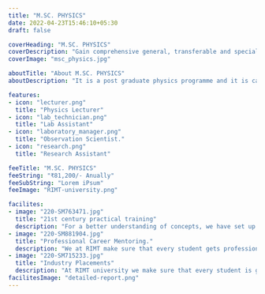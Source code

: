 ```yaml
---
title: "M.SC. PHYSICS"
date: 2022-04-23T15:46:10+05:30
draft: false

coverHeading: "M.SC. PHYSICS"
coverDescription: "Gain comprehensive general, transferable and specialist skills in physics"
coverImage: "msc_physics.jpg"

aboutTitle: "About M.SC. PHYSICS"
aboutDescription: "It is a post graduate physics programme and it is career orienting in nature. The course helps to train the innovative minds in the latest developments in physics as applicable in the field of modern inventions and discoveries. Masters of Science in Physics (M.Sc. Physics) provides you a chance to enhance your mathematical problem solving and critical thinking skills. These help students to understand scientific data. You will gather skills like numerical problem-solving, data analysis, and the communication of complex ideas. Along with this, you will a better understanding of how the world works on a scientific level."

features:
- icon: "lecturer.png"
  title: "Physics Lecturer"
- icon: "lab_technician.png"
  title: "Lab Assistant"
- icon: "laboratory_manager.png"
  title: "Observation Scientist."
- icon: "research.png"
  title: "Research Assistant"

feeTitle: "M.SC. PHYSICS"
feeString: "₹81,200/- Anually"
feeSubString: "Lorem iPsum"
feeImage: "RIMT-university.png"

facilites:
- image: "220-SM763471.jpg"
  title: "21st century practical training"
  description: "For a better understanding of concepts, we have set up advanced 21st-century tools equipped with advanced training methods so that students can learn every concept practically in a better way."
- image: "220-SM881904.jpg"
  title: "Professional Career Mentoring."
  description: "We at RIMT make sure that every student gets professional career mentoring from the industry experts to set career targets & for this we have created a career & placement cell too."
- image: "220-SM715233.jpg"
  title: "Industry Placements"
  description: "At RIMT university we make sure that every student is getting placed, each year more than 500 companies visit the campus of RIMT to hire our brightest of the talents"
facilitesImage: "detailed-report.png"
---
```


